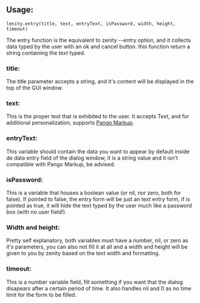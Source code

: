 ## Usage:
```
lenity.entry(title, text, entryText, isPassword, width, height, timeout)
```
The entry function is the equivalent to zenity --entry option, and it collects data typed by the user with an ok and cancel button. this function return a string containing the text typed.

### title:
The title parameter accepts a string, and it's content will be displayed in the top of the GUI window.

### text:
This is the proper text that is exhibited to the user. It accepts Text, and for additional personalization, supports [Pango Markup](https://developer.gnome.org/pango/stable/PangoMarkupFormat.html).

### entryText:
This variable should contain the data you want to appear by default inside de data entry field of the dialog window, it is a string value and it isn't compatible with Pango Markup, be advised.

### isPassword:
This is a variable that houses a boolean value (or nil, nor zero, both for false). If pointed to false, the entry form will be just an text entry form, if is pointed as true, it will hide the text typed by the user much like a password box (with no user field!).

### Width and height:
Pretty self explanatory, both variables must have a number, nil, or zero as it's parameters, you can also not fill it at all and a width and height will be given to you by zenity based on the text width and formatting.

### timeout:
This is a number variable field, fill something if you want that the dialog disapears after a certain period of time. It also handles nil and 0 as no time limit for the form to be filled.
